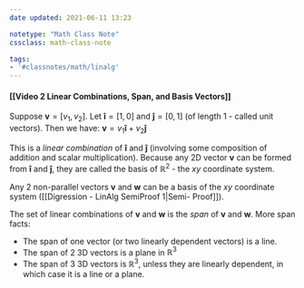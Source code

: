 ```yaml
---
date updated: 2021-06-11 13:23

notetype: "Math Class Note"
cssclass: math-class-note

tags:
- '#classnotes/math/linalg'
---
```


#### [[Video 2 Linear Combinations, Span, and Basis Vectors]]


Suppose $\mathbf{v} = [v_1, v_2]$.  Let $\mathbf{\hat{i}} = [1,0]$ and $\mathbf{\hat{j}} = [0,1]$ (of length 1 - called unit vectors). Then we have:
$\mathbf{v} = v_1 \mathbf{\hat{i}} + v_2 \mathbf{\hat{j}}$

This is a <i>linear combination</i> of  $\mathbf{\hat{i}}$ and $\mathbf{\hat{j}}$ (involving some composition of addition and scalar multiplication). Because any 2D vector $\mathbf{v}$ can be formed from  $\mathbf{\hat{i}}$ and $\mathbf{\hat{j}}$, they are called the basis of $\mathbb{R}^2$ - the $xy$ coordinate system.

Any 2 non-parallel vectors $\mathbf{v}$ and $\mathbf{w}$ can be a basis of the $xy$ coordinate system ([[Digression - LinAlg SemiProof 1|Semi- Proof]]).

The set of linear combinations of $\mathbf{v}$ and $\mathbf{w}$ is the <i>span</i> of $\mathbf{v}$ and $\mathbf{w}$. More span facts:

- The span of one vector (or two linearly dependent vectors) is a line.
- The span of 2 3D vectors is a plane in $\mathbb{R}^3$
- The span of 3 3D vectors is $\mathbb{R}^3$, unless they are linearly dependent, in which case it is a line or a plane.
